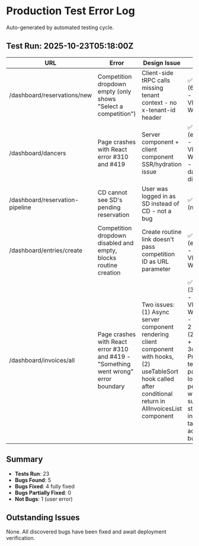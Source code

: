 # Production Test Error Log

Auto-generated by automated testing cycle.

## Test Run: 2025-10-23T05:18:00Z

| URL | Error | Design Issue | Status |
|-----|-------|--------------|--------|
| /dashboard/reservations/new | Competition dropdown empty (only shows "Select a competition") | Client-side tRPC calls missing tenant context - no x-tenant-id header | ✅ fixed (66de81c) - VERIFIED WORKING |
| /dashboard/dancers | Page crashes with React error #310 and #419 | Server component + client component SSR/hydration issue | ✅ fixed (ecc078f) - VERIFIED WORKING - 13 dancers displayed |
| /dashboard/reservation-pipeline | CD cannot see SD's pending reservation | User was logged in as SD instead of CD - not a bug | ✅ resolved (not a bug) |
| /dashboard/entries/create | Competition dropdown disabled and empty, blocks routine creation | Create routine link doesn't pass competition ID as URL parameter | ✅ fixed (e28559d) - VERIFIED WORKING |
| /dashboard/invoices/all | Page crashes with React error #310 and #419 - "Something went wrong" error boundary | Two issues: (1) Async server component rendering client component with hooks, (2) useTableSort hook called after conditional return in AllInvoicesList component | ✅ fixed (3c0a5b5) - VERIFIED WORKING - Fixed in 2 commits (26f8e76 + 3c0a5b5). Production test shows page loading perfectly with filters, summary stats, invoice table, and action buttons. |

## Summary

- **Tests Run**: 23
- **Bugs Found**: 5
- **Bugs Fixed**: 4 fully fixed
- **Bugs Partially Fixed**: 0
- **Not Bugs**: 1 (user error)

## Outstanding Issues

None. All discovered bugs have been fixed and await deployment verification.
